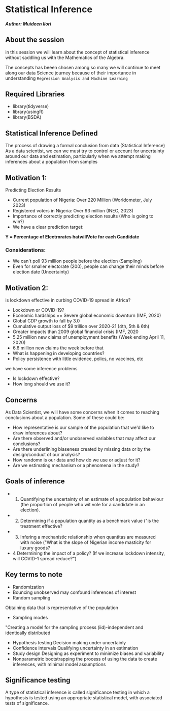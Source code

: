 # Statistical Inference 
##### Author: Muideen Ilori

## About the session

in this session we will learn about the concept of statistical inference without saddling us with the Mathematics of the Algebra. 

The concepts has beeen chosen among so many we will continue to meet along our data Science journey because of their importance in understanding `Regression Analysis and Machine Learning`


## Required Libraries

- library(tidyverse)
- library(usingR)
- library(BSDA)

## Statistical Inference Defined

The process of drawing a formal conclusion from data (Statistical Inference)
As a data scientist, we can we must try to control or account for uncertainty around our data and estimation, particularly when we attempt making inferences about a population from samples

## Motivation 1:

Predicting Election Results

- Current population of Nigeria: Over 220 Million (Worldometer, July 2023)
- Registered voters in Nigeria: Over 93 million (INEC, 2023)
- Importance of correctly predicting election results (Who is going to win?)
- We have a clear prediction target:

**Y = Percentage of Electrorates hatwillVote for each Candidate**

### Considerations:

- We can't poll 93 million people before the election (Sampling)
- Even for smaller electorate (200), people can change their minds before election date (Uncertainty)

## Motivation 2:

is lockdown effective in curbing COVID-19 spread in Africa?
- Lockdown or COVID-19?
- Economic hardships == Severe global economic downturn (IMF, 2020)
- Global GDP growth to fall by 3.0
- Cumulative output loss of $9 trillion over 2020-21 (4th, 5th & 6th)
- Greater impacts than 2009 global financial crisis (IMF, 2020
- 5.25 million new claims of unemployment benefits (Week ending April 11, 2020)
- 6.6 million new claims the week before that
- What is happening in developing countries?
- Policy persistence with little evidence, polics, no vaccines, etc

we have some inference problems

- Is lockdown effective?
- How long should we use it?

## Concerns

As Data Scientist, we will have some concerns when it comes to reaching
conclusions about a population. Some of these could be:

- How representative is our sample of the population that we'd like to draw
inferences about?
- Are there observed and/or unobserved variables that may affect our
conclusions?
- Are there underlining biaseness created by missing data or by the
design/conduct of our analysis?
- How randomn is our data and how do we use or adjust for it?
- Are we estimating mechanism or a phenomena in the study?

## Goals of inference

- 1. Quantifying the uncertainty of an estimate of a population behaviour (the
proportion of people who wit vole for a candidate in an election).
- 2. Determining if a population quantity as a benchmark value ("is the treatment effective?
- 3. Infering a mechanistic relationship when quantitas are measured with noise
("What is the slope of Nigerian income masticity for luxury goods?
- 4 Determining the impact of a policy? (If we increase lockdown intensity, will
COVID-1 spread reduce?")

## Key terms to note

- Randomization
- Bouncing unobserved may confound inferences of interest
- Random sampling

Obtaining data that is representative of the population
- Sampling modes

"Creating a model for the sampling process (iid)-independent and identically
distributed
- Hypothesis testing
Decision making under uncertainly
- Confidence intervals
Qualifying uncertainty in an estimation
- Study design
Designing as experiment to minimize biases and variability
- Nonparametric bootstrapping
the process of using the data to create inferences, with minimal model assumptions

## Significance testing 

A type of statistical inference is called significance testing in which a hypothesis is tested using an appropriate statistical model, with associated tests of significance.
